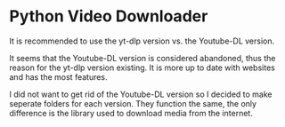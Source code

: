 # Python Video Downloader

It is recommended to use the yt-dlp version vs. the Youtube-DL version.

It seems that the Youtube-DL version is considered abandoned, thus the reason for the yt-dlp version existing. It is more up to date with websites and has the most features.

I did not want to get rid of the Youtube-DL version so I decided to make seperate folders for each version. They function the same, the only difference is the library used to download media from the internet.
